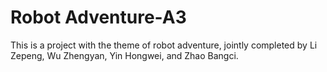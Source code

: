 # Robot Adventure-A3
 This is a project with the theme of robot adventure, jointly completed by Li Zepeng, Wu Zhengyan, Yin Hongwei, and Zhao Bangci.
